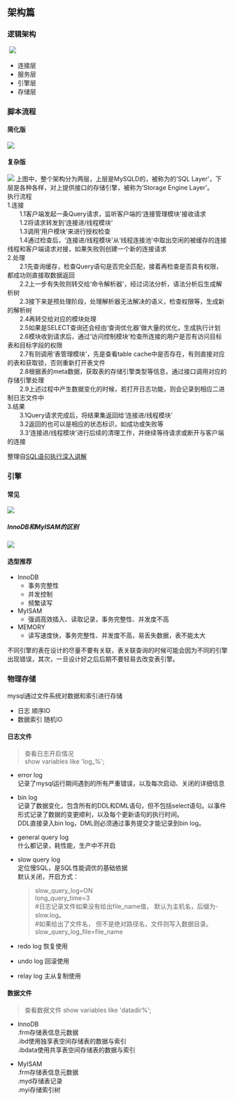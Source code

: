 ## 架构篇
### 逻辑架构
 ![](./mysql-architecture.jpeg)
* 连接层
* 服务层
* 引擎层
* 存储层

### 脚本流程
#### 简化版
![](./mysql-script-execution-sketch-progress.jpg)

#### 复杂版
![](./mysql-script-execution-complex-progress.png)
上图中，整个架构分为两层，上层是MySQLD的，被称为的‘SQL Layer'，下层是各种各样，对上提供接口的存储引擎，被称为‘Storage Engine Layer'。<br>
执行流程<br>
1.连接<br>
　　1.1客户端发起一条Query请求，监听客户端的‘连接管理模块'接收请求<br>
　　1.2将请求转发到‘连接进/线程模块'<br>
　　1.3调用‘用户模块'来进行授权检查<br>
　　1.4通过检查后，‘连接进/线程模块'从‘线程连接池'中取出空闲的被缓存的连接线程和客户端请求对接，如果失败则创建一个新的连接请求<br>
2.处理<br>
　　2.1先查询缓存，检查Query语句是否完全匹配，接着再检查是否具有权限，都成功则直接取数据返回<br>
　　2.2上一步有失败则转交给‘命令解析器'，经过词法分析，语法分析后生成解析树<br>
　　2.3接下来是预处理阶段，处理解析器无法解决的语义，检查权限等，生成新的解析树<br>
　　2.4再转交给对应的模块处理<br>
　　2.5如果是SELECT查询还会经由‘查询优化器'做大量的优化，生成执行计划<br>
　　2.6模块收到请求后，通过‘访问控制模块'检查所连接的用户是否有访问目标表和目标字段的权限<br>
　　2.7有则调用‘表管理模块'，先是查看table cache中是否存在，有则直接对应的表和获取锁，否则重新打开表文件<br>
　　2.8根据表的meta数据，获取表的存储引擎类型等信息，通过接口调用对应的存储引擎处理<br>
　　2.9上述过程中产生数据变化的时候，若打开日志功能，则会记录到相应二进制日志文件中<br>
3.结果<br>
　　3.1Query请求完成后，将结果集返回给‘连接进/线程模块'<br>
　　3.2返回的也可以是相应的状态标识，如成功或失败等<br>
　　3.3‘连接进/线程模块'进行后续的清理工作，并继续等待请求或断开与客户端的连接<br>

整理自[SQL语句执行深入讲解](http://www.uxys.com/html/MySQL/20200203/69945.html)

### 引擎
#### 常见
![](./mysql-common-engines.png)

##### InnoDB和MyISAM的区别
![](./mysql-diff-between-innodb-and-myisam.png)

#### 选型推荐
* InnoDB
  * 事务完整性
  * 并发控制
  * 频繁读写
* MyISAM
  * 强调高效插入、读取记录，事务完整性、并发度不高
* MEMORY
  * 读写速度快，事务完整性、并发度不高，易丢失数据，表不能太大
  
不同引擎的表在设计的尽量不要有关联，表关联查询的时候可能会因为不同的引擎出现错误，其次，一旦设计好之后后期不要轻易去改变表引擎。  
  
### 物理存储
mysql通过文件系统对数据和索引进行存储
* 日志        顺序IO
* 数据索引      随机IO

#### 日志文件
> 查看日志开启情况<br>
  show variables like 'log_%';
* error log<br>
    记录了mysql运行期间遇到的所有严重错误，以及每次启动、关闭的详细信息<br>
* bin log<br>
    记录了数据变化，包含所有的DDL和DML语句，但不包括select语句。以事件形式记录了数据的变更顺利，以及每个更新语句的执行时间。<br>
    DDL直接录入bin log，DML则必须通过事务提交才能记录到bin log。
* general query log<br>
    什么都记录，耗性能，生产中不开启
* slow query log<br>
    定位慢SQL，是SQL性能调优的基础依据<br>
    默认关闭，开启方式：<br>
    > slow_query_log=ON<br>
      long_query_time=3<br>
      #日志记录文件如果没有给出file_name值， 默认为主机名，后缀为-slow.log。<br>
      #如果给出了文件名， 但不是绝对路径名，文件则写入数据目录。<br>
      slow_query_log_file=file_name

* redo log
    恢复使用
* undo log
    回滚使用
* relay log
    主从复制使用
    
#### 数据文件
> 查看数据文件
  show variables like 'datadir%';
  
* InnoDB<br>
    .frm存储表信息元数据<br>
    .ibd使用独享表空间存储表的数据与索引<br>
    .ibdata使用共享表空间存储表的数据与索引<br>

* MyISAM<br>
    .frm存储表信息元数据<br>
    .myd存储表记录<br>
    .myi存储索引树<br>
    
    